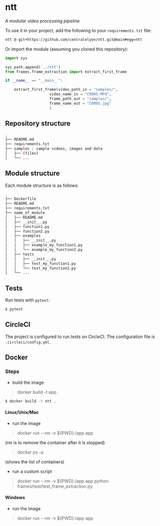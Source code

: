 # ntt

_A modular video processing pipeline_

To use it in your project, add the following to your `requirements.txt` file:

```bash
ntt @ git+https://github.com/centralelyon/ntt.git@main#egg=ntt
```


Or import the module (assuming you cloned this repository):

```python
import sys

sys.path.append('../ntt')
from frames.frame_extraction import extract_first_frame

if __name__ == "__main__":

    extract_first_frame(video_path_in = "samples/", 
                    video_name_in = "C0005.MP4",
                    frame_path_out = "samples/",
                    frame_name_out = "C0005.jpg" 
                    )

```

## Repository structure

```bash
.
├── README.md
├── requirements.txt
├── samples : sample videos, images and data
│   ├── (files)
│   └── ...
```


## Module structure

Each module structure is as follows:

```bash
.
├── Dockerfile
├── README.md
├── requirements.txt
├── name_of_module
│   ├── README.md
│   ├── __init__.py
│   ├── function1.py
│   ├── function2.py
│   ├── examples
│   │   ├── __init__.py
│   │   ├── example_my_function1.py
│   │   └── example_my_function2.py
│   ├── tests
│   │   ├── __init__.py
│   │   ├── test_my_function1.py
│   │   └── test_my_function2.py
│   └── ...

```



## Tests

Run tests with `pytest`:

```bash
$ pytest
```

## CircleCI

The project is configured to run tests on CircleCI. The configuration file is `.circleci/config.yml`.

## Docker

### Steps

- build the image

> docker build -t app . 

```bash
$ docker build -t ntt .
```
 
#### Linux/Unix/Mac

- run the image

> docker run --rm -v ${PWD}:/app app

(rm is to remove the container after it is stopped)

> docker ps -a

(shows the list of containers)

- run a custom script

> docker run --rm -v ${PWD}:/app app python frames/test/test_frame_extraction.py

#### Windows

- run the image

> docker run --rm -v ${PWD}:/app app

